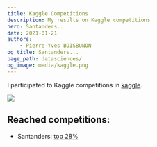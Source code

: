 ```yaml
---
title: Kaggle Competitions
description: My results on Kaggle competitions
hero: Santanders...
date: 2021-01-21
authors:
    - Pierre-Yves BOISBUNON
og_title: Santanders...
page_path: datasciences/
og_image: media/kaggle.png
---
```



I participated to Kaggle competitions in [kaggle](https://www.kaggle.com/py4mac).

<img src="https://raw.githubusercontent.com/py4mac/kaggle/master/img/presentation.png" class="img-responsive"></img>

## Reached competitions:

* Santanders: [top 28%](https://www.kaggle.com/py4mac)